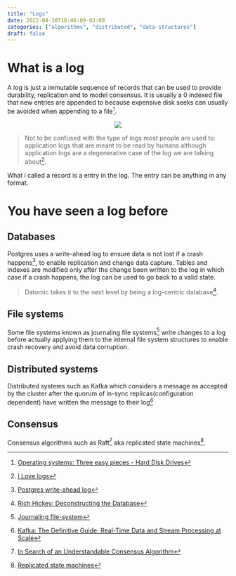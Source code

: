 ```yaml
---
title: "Logs"
date: 2022-04-30T16:46:09-03:00
categories: ["algorithms", "distributed", "data-structures"]
draft: false
---
```


# What is a log

A log is just a immutable sequence of records that can be used to provide durability, replication and to model consensus. It is usually a 0 indexed file that new entries are appended to because expensive disk seeks can usually be avoided when appending to a file[^ostep-hard-disk-drives].

<p align="center">
<img src="https://user-images.githubusercontent.com/17282221/168452116-a751154f-ec58-4a65-91f5-a90269529963.png" />
</p>

> Not to be confused with the type of logs most people are used to: application logs that are meant to be read by humans although application logs are a degenerative case of the log we are talking about[^i-love-logs].

What i called a record is a entry in the log. The entry can be anything in any format.

# You have seen a log before

## Databases

Postgres uses a write-ahead log to ensure data is not lost if a crash happens[^postgres-write-ahead-log], to enable replication and change data capture. Tables and indexes are modified only after the change been written to the log in which case if a crash happens, the log can be used to go back to a valid state.

> Datomic takes it to the next level by being a log-centric database[^rich-hickey-descontructing-the-database].

## File systems

Some file systems known as journaling file systems[^journaling-file-system] write changes to a log before actually applying them to the internal file system structures to enable crash recovery and avoid data corruption.

## Distributed systems

Distributed systems such as Kafka which considers a message as accepted by the cluster after the quorum of in-sync replicas(configuration dependent) have written the message to their log[^kafka-the-definitive-guide]

## Consensus

Consensus algorithms such as Raft[^raft-paper] aka replicated state machines[^replicated-state-machines].

[^ostep-hard-disk-drives]: [Operating systems: Three easy pieces - Hard Disk Drives](https://pages.cs.wisc.edu/~remzi/OSTEP/file-disks.pdf)
[^postgres-write-ahead-log]: [Postgres write-ahead log](https://www.postgresql.org/docs/current/wal-intro.html)
[^change-data-capture]: [Change data capture](https://en.wikipedia.org/wiki/Change_data_capture)
[^journaling-file-system]: [Journaling file-system](https://en.wikipedia.org/wiki/Journaling_file_system)
[^kafka-the-definitive-guide]: [Kafka: The Definitive Guide: Real-Time Data and Stream Processing at Scale](https://www.confluent.io/resources/kafka-the-definitive-guide-v2/)
[^replicated-state-machines]: [Replicated state machines](https://en.wikipedia.org/wiki/State_machine_replication)
[^raft-paper]: [In Search of an Understandable Consensus Algorithm](https://raft.github.io/raft.pdf)
[^i-love-logs]: [I Love logs](https://www.confluent.io/ebook/i-heart-logs-event-data-stream-processing-and-data-integration/)
[^rich-hickey-descontructing-the-database]: [Rich Hickey: Deconstructing the Database](https://www.youtube.com/watch?v=Cym4TZwTCNU)
